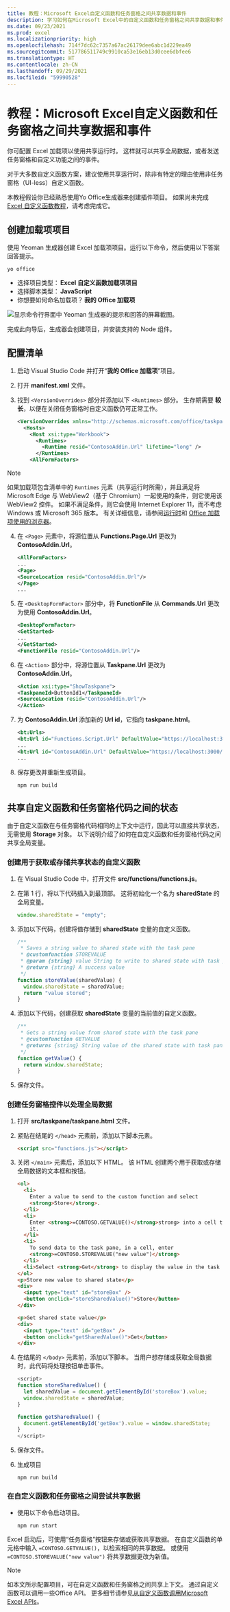 ```yaml
---
title: 教程：Microsoft Excel自定义函数和任务窗格之间共享数据和事件
description: 学习如何在Microsoft Excel中的自定义函数和任务窗格之间共享数据和事件。
ms.date: 09/23/2021
ms.prod: excel
ms.localizationpriority: high
ms.openlocfilehash: 714f7dc62c7357a67ac26179dee6abc1d229ea49
ms.sourcegitcommit: 517786511749c9910ca53e16eb13d0cee6dbfee6
ms.translationtype: HT
ms.contentlocale: zh-CN
ms.lasthandoff: 09/29/2021
ms.locfileid: "59990528"
---
```

# <a name="tutorial-share-data-and-events-between-excel-custom-functions-and-the-task-pane"></a>教程：Microsoft Excel自定义函数和任务窗格之间共享数据和事件

你可配置 Excel 加载项以使用共享运行时。 这样就可以共享全局数据，或者发送任务窗格和自定义功能之间的事件。

对于大多数自定义函数方案，建议使用共享运行时，除非有特定的理由使用非任务窗格（UI-less）自定义函数。

本教程假设你已经熟悉使用Yo Office生成器来创建插件项目。 如果尚未完成[Excel 自定义函数教程](excel-tutorial-create-custom-functions.md)，请考虑完成它。

## <a name="create-the-add-in-project"></a>创建加载项项目

使用 Yeoman 生成器创建 Excel 加载项项目。运行以下命令，然后使用以下答案回答提示。

```command line
yo office
```

- 选择项目类型： **Excel 自定义函数加载项项目**
- 选择脚本类型： **JavaScript**
- 你想要如何命名加载项？ **我的 Office 加载项**

![显示命令行界面中 Yeoman 生成器的提示和回答的屏幕截图。](../images/yo-office-excel-project.png)

完成此向导后，生成器会创建项目，并安装支持的 Node 组件。

## <a name="configure-the-manifest"></a>配置清单

1. 启动 Visual Studio Code 并打开“**我的 Office 加载项**”项目。
2. 打开 **manifest.xml** 文件。
3. 找到 `<VersionOverrides>` 部分并添加以下 `<Runtimes>` 部分。 生存期需要 **较长**，以便在关闭任务窗格时自定义函数仍可正常工作。

   ```xml
   <VersionOverrides xmlns="http://schemas.microsoft.com/office/taskpaneappversionoverrides" xsi:type="VersionOverridesV1_0">
     <Hosts>
       <Host xsi:type="Workbook">
         <Runtimes>
           <Runtime resid="ContosoAddin.Url" lifetime="long" />
         </Runtimes>
       <AllFormFactors>
   ```

> [!NOTE]
> 如果加载项包含清单中的 `Runtimes` 元素（共享运行时所需），并且满足将 Microsoft Edge 与 WebView2（基于 Chromium）一起使用的条件，则它使用该 WebView2 控件。 如果不满足条件，则它会使用 Internet Explorer 11，而不考虑 Windows 或 Microsoft 365 版本。 有关详细信息，请参阅[运行时](../reference/manifest/runtimes.md)和 [Office 加载项使用的浏览器](../concepts/browsers-used-by-office-web-add-ins.md)。

4. 在 `<Page>` 元素中，将源位置从 **Functions.Page.Url** 更改为 **ContosoAddin.Url**。

   ```xml
   <AllFormFactors>
   ...
   <Page>
   <SourceLocation resid="ContosoAddin.Url"/>
   </Page>
   ...
   ```

5. 在 `<DesktopFormFactor>` 部分中，将 **FunctionFile** 从 **Commands.Url** 更改为使用 **ContosoAddin.Url**。

   ```xml
   <DesktopFormFactor>
   <GetStarted>
   ...
   </GetStarted>
   <FunctionFile resid="ContosoAddin.Url"/>
   ```

6. 在 `<Action>` 部分中，将源位置从 **Taskpane.Url** 更改为 **ContosoAddin.Url**。

   ```xml
   <Action xsi:type="ShowTaskpane">
   <TaskpaneId>ButtonId1</TaskpaneId>
   <SourceLocation resid="ContosoAddin.Url"/>
   </Action>
   ```

7. 为 **ContosoAddin.Url** 添加新的 **Url id**，它指向 **taskpane.html**。

   ```xml
   <bt:Urls>
   <bt:Url id="Functions.Script.Url" DefaultValue="https://localhost:3000/dist/functions.js"/>
   ...
   <bt:Url id="ContosoAddin.Url" DefaultValue="https://localhost:3000/taskpane.html"/>
   ...
   ```

8. 保存更改并重新生成项目。

   ```command line
   npm run build
   ```

## <a name="share-state-between-custom-function-and-task-pane-code"></a>共享自定义函数和任务窗格代码之间的状态

由于自定义函数在与任务窗格代码相同的上下文中运行，因此可以直接共享状态，无需使用 **Storage** 对象。 以下说明介绍了如何在自定义函数和任务窗格代码之间共享全局变量。

### <a name="create-custom-functions-to-get-or-store-shared-state"></a>创建用于获取或存储共享状态的自定义函数

1. 在 Visual Studio Code 中，打开文件 **src/functions/functions.js**。
2. 在第 1 行，将以下代码插入到最顶部。 这将初始化一个名为 **sharedState** 的全局变量。

   ```js
   window.sharedState = "empty";
   ```

3. 添加以下代码，创建将值存储到 **sharedState** 变量的自定义函数。

   ```js
   /**
    * Saves a string value to shared state with the task pane
    * @customfunction STOREVALUE
    * @param {string} value String to write to shared state with task pane.
    * @return {string} A success value
    */
   function storeValue(sharedValue) {
     window.sharedState = sharedValue;
     return "value stored";
   }
   ```

4. 添加以下代码，创建获取 **sharedState** 变量的当前值的自定义函数。

   ```js
   /**
    * Gets a string value from shared state with the task pane
    * @customfunction GETVALUE
    * @returns {string} String value of the shared state with task pane.
    */
   function getValue() {
     return window.sharedState;
   }
   ```

5. 保存文件。

### <a name="create-task-pane-controls-to-work-with-global-data"></a>创建任务窗格控件以处理全局数据

1. 打开 **src/taskpane/taskpane.html** 文件。
2. 紧贴在结尾的 `</head>` 元素前，添加以下脚本元素。

   ```html
   <script src="functions.js"></script>
   ```

3. 关闭 `</main>` 元素后，添加以下 HTML。 该 HTML 创建两个用于获取或存储全局数据的文本框和按钮。

   ```html
   <ol>
     <li>
       Enter a value to send to the custom function and select
       <strong>Store</strong>.
     </li>
     <li>
       Enter <strong>=CONTOSO.GETVALUE()</strong>strong> into a cell to retrieve
       it.
     </li>
     <li>
       To send data to the task pane, in a cell, enter
       <strong>=CONTOSO.STOREVALUE("new value")</strong>
     </li>
     <li>Select <strong>Get</strong> to display the value in the task pane.</li>
   </ol>
   <p>Store new value to shared state</p>
   <div>
     <input type="text" id="storeBox" />
     <button onclick="storeSharedValue()">Store</button>
   </div>

   <p>Get shared state value</p>
   <div>
     <input type="text" id="getBox" />
     <button onclick="getSharedValue()">Get</button>
   </div>
   ```

4. 在结尾的 `</body>` 元素前，添加以下脚本。 当用户想存储或获取全局数据时，此代码将处理按钮单击事件。

   ```js
   <script>
   function storeSharedValue() {
     let sharedValue = document.getElementById('storeBox').value;
     window.sharedState = sharedValue;
   }

   function getSharedValue() {
     document.getElementById('getBox').value = window.sharedState;
   }
   </script>
   ```

5. 保存文件。
6. 生成项目

   ```command line
   npm run build
   ```

### <a name="try-sharing-data-between-the-custom-functions-and-task-pane"></a>在自定义函数和任务窗格之间尝试共享数据

- 使用以下命令启动项目。

  ```command line
  npm run start
  ```

Excel 启动后，可使用“任务窗格”按钮来存储或获取共享数据。 在自定义函数的单元格中输入 `=CONTOSO.GETVALUE()`，以检索相同的共享数据。 或使用 `=CONTOSO.STOREVALUE("new value")` 将共享数据更改为新值。

> [!NOTE]
> 如本文所示配置项目，可在自定义函数和任务窗格之间共享上下文。 通过自定义函数可以调用一些Office API。 更多细节请参见[从自定义函数调用Microsoft Excel APIs](../excel/call-excel-apis-from-custom-function.md)。
